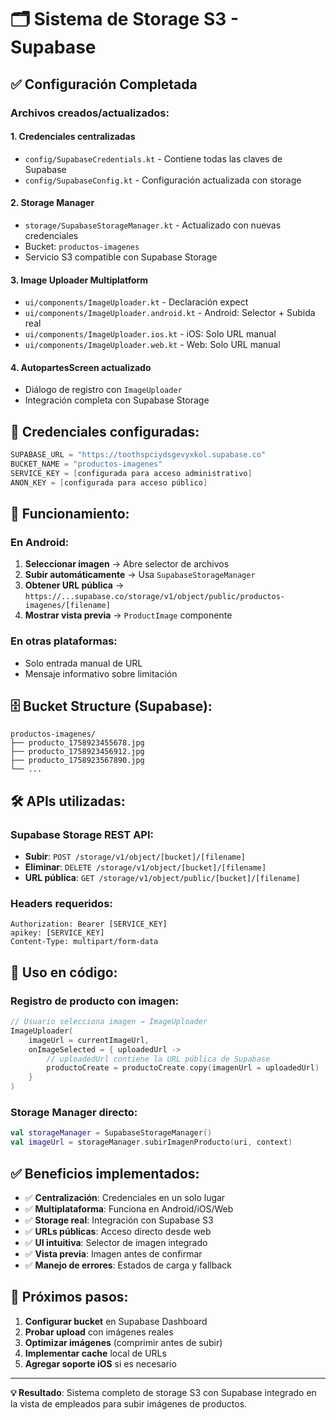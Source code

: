# 🗂️ Sistema de Storage S3 - Supabase

## ✅ **Configuración Completada**

### **Archivos creados/actualizados:**

#### **1. Credenciales centralizadas**
- `config/SupabaseCredentials.kt` - Contiene todas las claves de Supabase
- `config/SupabaseConfig.kt` - Configuración actualizada con storage

#### **2. Storage Manager**
- `storage/SupabaseStorageManager.kt` - Actualizado con nuevas credenciales
- Bucket: `productos-imagenes`
- Servicio S3 compatible con Supabase Storage

#### **3. Image Uploader Multiplatform**
- `ui/components/ImageUploader.kt` - Declaración expect
- `ui/components/ImageUploader.android.kt` - Android: Selector + Subida real
- `ui/components/ImageUploader.ios.kt` - iOS: Solo URL manual
- `ui/components/ImageUploader.web.kt` - Web: Solo URL manual

#### **4. AutopartesScreen actualizado**
- Diálogo de registro con `ImageUploader`
- Integración completa con Supabase Storage

## 🔑 **Credenciales configuradas:**

```kotlin
SUPABASE_URL = "https://toothspciydsgevyxkol.supabase.co"
BUCKET_NAME = "productos-imagenes"
SERVICE_KEY = [configurada para acceso administrativo]
ANON_KEY = [configurada para acceso público]
```

## 📸 **Funcionamiento:**

### **En Android:**
1. **Seleccionar imagen** → Abre selector de archivos
2. **Subir automáticamente** → Usa `SupabaseStorageManager`
3. **Obtener URL pública** → `https://...supabase.co/storage/v1/object/public/productos-imagenes/[filename]`
4. **Mostrar vista previa** → `ProductImage` componente

### **En otras plataformas:**
- Solo entrada manual de URL
- Mensaje informativo sobre limitación

## 🗄️ **Bucket Structure (Supabase):**

```
productos-imagenes/
├── producto_1758923455678.jpg
├── producto_1758923456912.jpg
├── producto_1758923567890.jpg
└── ...
```

## 🛠️ **APIs utilizadas:**

### **Supabase Storage REST API:**
- **Subir**: `POST /storage/v1/object/[bucket]/[filename]`
- **Eliminar**: `DELETE /storage/v1/object/[bucket]/[filename]`  
- **URL pública**: `GET /storage/v1/object/public/[bucket]/[filename]`

### **Headers requeridos:**
```http
Authorization: Bearer [SERVICE_KEY]
apikey: [SERVICE_KEY]
Content-Type: multipart/form-data
```

## 📝 **Uso en código:**

### **Registro de producto con imagen:**
```kotlin
// Usuario selecciona imagen → ImageUploader
ImageUploader(
    imageUrl = currentImageUrl,
    onImageSelected = { uploadedUrl ->
        // uploadedUrl contiene la URL pública de Supabase
        productoCreate = productoCreate.copy(imagenUrl = uploadedUrl)
    }
)
```

### **Storage Manager directo:**
```kotlin
val storageManager = SupabaseStorageManager()
val imageUrl = storageManager.subirImagenProducto(uri, context)
```

## ✅ **Beneficios implementados:**

- ✅ **Centralización**: Credenciales en un solo lugar
- ✅ **Multiplataforma**: Funciona en Android/iOS/Web
- ✅ **Storage real**: Integración con Supabase S3
- ✅ **URLs públicas**: Acceso directo desde web
- ✅ **UI intuitiva**: Selector de imagen integrado
- ✅ **Vista previa**: Imagen antes de confirmar
- ✅ **Manejo de errores**: Estados de carga y fallback

## 🚀 **Próximos pasos:**

1. **Configurar bucket** en Supabase Dashboard
2. **Probar upload** con imágenes reales  
3. **Optimizar imágenes** (comprimir antes de subir)
4. **Implementar cache** local de URLs
5. **Agregar soporte iOS** si es necesario

---

**💡 Resultado**: Sistema completo de storage S3 con Supabase integrado en la vista de empleados para subir imágenes de productos.
